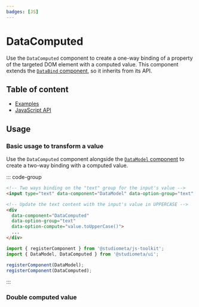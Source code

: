 ```yaml
---
badges: [JS]
---
```


# DataComputed <Badges :texts="$frontmatter.badges" />

Use the `DataComputed` component to create a one-way binding of a property of the targeted DOM element with a computed value. This component extends the [`DataBind` component](../DataBind/index.md), so it inherits from its API.

## Table of content

- [Examples](./examples.md)
- [JavaScript API](./js-api.md)

## Usage

### Basic usage to transform a value

Use the `DataComputed` component alongside the [`DataModel` component](../DataModel/index.md) to create a two-way binding with a computed value.

::: code-group

```html [index.html]
<!-- Two ways binding on the "text" group for the input's value -->
<input type="text" data-component="DataModel" data-option-group="text" />

<!-- Update the text content with the input's value in UPPERCASE -->
<div
  data-component="DataComputed"
  data-option-group="text"
  data-option-compute="value.toUpperCase()">
  ...
</div>
```

```js [app.js] twoslash
import { registerComponent } from '@studiometa/js-toolkit';
import { DataModel, DataComputed } from '@studiometa/ui';

registerComponent(DataModel);
registerComponent(DataComputed);
```

:::

<PreviewPlayground
  height="300px"
  zoom="1"
  header="hidden"
  :html="() => import('./stories/uppercase.twig')"
  :script="() => import('./stories/uppercase.js?raw')"
  />


### Double computed value

<PreviewPlayground
  :html="() => import('./stories/compute-example.twig')"
  :script="() => import('./stories/compute-example.js?raw')"
  />
